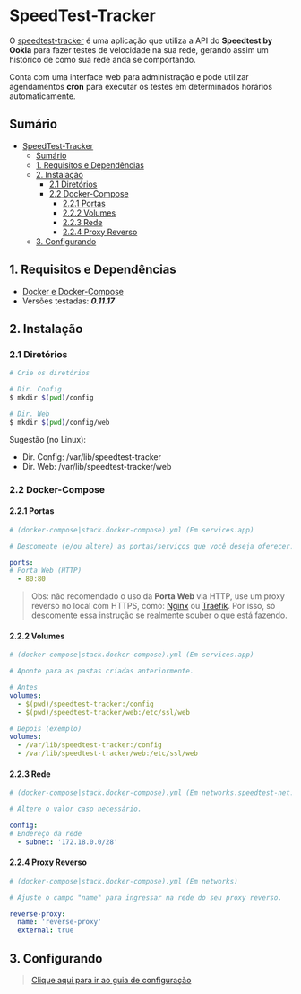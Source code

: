 # SpeedTest-Tracker

O [speedtest-tracker](https://docs.speedtest-tracker.dev/) é uma aplicação que utiliza a API do **Speedtest by Ookla** para fazer testes de velocidade na sua rede, gerando assim um histórico de como sua rede anda se comportando. 

Conta com uma interface web para administração e pode utilizar agendamentos **cron** para executar os testes em determinados horários automaticamente.


## Sumário
- [SpeedTest-Tracker](#speedtest-tracker)
  - [Sumário](#sumário)
  - [1. Requisitos e Dependências](#1-requisitos-e-dependências)
  - [2. Instalação](#2-instalação)
    - [2.1 Diretórios](#21-diretórios)
    - [2.2 Docker-Compose](#22-docker-compose)
      - [2.2.1 Portas](#221-portas)
      - [2.2.2 Volumes](#222-volumes)
      - [2.2.3 Rede](#223-rede)
      - [2.2.4 Proxy Reverso](#224-proxy-reverso)
  - [3. Configurando](#3-configurando)


## 1. Requisitos e Dependências

- [Docker e Docker-Compose](https://docs.docker.com/)
- Versões testadas: ***0.11.17***

## 2. Instalação

### 2.1 Diretórios

```bash
# Crie os diretórios

# Dir. Config
$ mkdir $(pwd)/config

# Dir. Web
$ mkdir $(pwd)/config/web
```

Sugestão (no Linux):

- Dir. Config: /var/lib/speedtest-tracker
- Dir. Web: /var/lib/speedtest-tracker/web

### 2.2 Docker-Compose

#### 2.2.1 Portas

```yml
# (docker-compose|stack.docker-compose).yml (Em services.app)

# Descomente (e/ou altere) as portas/serviços que você deseja oferecer.

ports:
# Porta Web (HTTP)
  - 80:80
```

> Obs: não recomendado o uso da **Porta Web** via HTTP, use um proxy reverso no local com HTTPS, como: [Nginx](https://github.com/nutecuneal/proxy-manager-deployer) ou [Traefik](https://doc.traefik.io/traefik/). Por isso, só descomente essa instrução se realmente souber o que está fazendo.

#### 2.2.2 Volumes

```yml
# (docker-compose|stack.docker-compose).yml (Em services.app)

# Aponte para as pastas criadas anteriormente.

# Antes
volumes:
  - $(pwd)/speedtest-tracker:/config
  - $(pwd)/speedtest-tracker/web:/etc/ssl/web

# Depois (exemplo)
volumes:
  - /var/lib/speedtest-tracker:/config
  - /var/lib/speedtest-tracker/web:/etc/ssl/web
```

#### 2.2.3 Rede

```yml 
# (docker-compose|stack.docker-compose).yml (Em networks.speedtest-net.ipam)

# Altere o valor caso necessário. 

config:
# Endereço da rede
  - subnet: '172.18.0.0/28'
```

#### 2.2.4 Proxy Reverso

```yml
# (docker-compose|stack.docker-compose).yml (Em networks)

# Ajuste o campo "name" para ingressar na rede do seu proxy reverso.

reverse-proxy:
  name: 'reverse-proxy'
  external: true
```

## 3. Configurando

> [Clique aqui para ir ao guia de configuração](README.configuration.md)